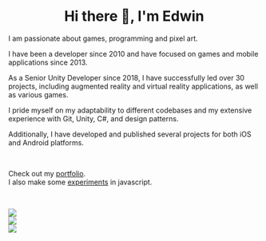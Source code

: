 <h1 align="center">Hi there 👋, I'm Edwin</h1> 

<p>I am passionate about games, programming and pixel art.</p>
<p>I have been a developer since 2010 and have focused on games and mobile applications since 2013.</p>

<p>As a Senior Unity Developer since 2018, I have successfully led over 30 projects, including augmented reality and virtual reality applications, as well as various games.</p>
<p>I pride myself on my adaptability to different codebases and my extensive experience with Git, Unity, C#, and design patterns.</p>
<p>Additionally, I have developed and published several projects for both iOS and Android platforms.</p>

<br/>
<p>
  Check out my <a href=https://edwingamedev.github.io>portfolio</a>.<br/>
  I also make some <a href=https://edwingamedev.github.io/javascript-playground>experiments</b></a> in javascript.
</p>

<br/>
<p>  
<a href="https://www.linkedin.com/in/edwinjonesholanda"><img src="https://img.shields.io/badge/LinkedIn-0077B5?style=for-the-badge&logo=linkedin&logoColor=white"></a><br/>
<a href="https://instagram.com/edwingamedev"><img src="https://img.shields.io/badge/Instagram-EB3468?style=for-the-badge&logo=instagram&logoColor=white"></a><br/>
<a href="https://gamejolt.com/@edwingamedev"><img src="https://s.gjcdn.net/assets/e88e2b55.png"></a><br/>
</p>
